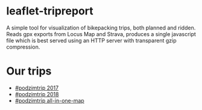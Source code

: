 # leaflet-tripreport

A simple tool for visualization of bikepacking trips, both planned and ridden.
Reads gpx exports from Locus Map and Strava, produces a single javascript file
which is best served using an HTTP server with transparent gzip compression.

# Our trips

* [#podzimtrip 2017](https://store.lisk.in/trip/podzimtrip2017/)
* [#podzimtrip 2018](https://store.lisk.in/trip/podzimtrip2018/)
* [#podzimtrip all-in-one-map](https://store.lisk.in/trip/podzimtrip_all/)
